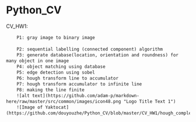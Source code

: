 # Python_CV
CV_HW1:

        P1: gray image to binary image
        
        P2: sequential labelling (connected component) algorithm
        P3: generate database(location, orientation and roundness) for many object in one image
        P4: object matching using database
        P5: edge detection using sobel
        P6: hough transform line to accumulator
        P7: hough transform accumulator to infinite line
        P8: making the line finite
        ![alt text](https://github.com/adam-p/markdown-here/raw/master/src/common/images/icon48.png "Logo Title Text 1")
        ![Image of Yaktocat](https://github.com/douyouzhe/Python_CV/blob/master/CV_HW1/hough_complex_1_croppedLineImage.pgm)
